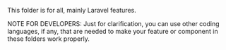 This folder is for all, mainly Laravel features.

NOTE FOR DEVELOPERS: Just for clarification, you can use other coding languages, if any, that are needed to make your feature or component in these folders work properly.
